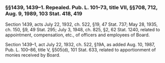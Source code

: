 ### §§1439, 1439–1. Repealed. Pub. L. 101–73, title VII, §§708, 712, Aug. 9, 1989, 103 Stat. 418, 419 ###

Section 1439, acts July 22, 1932, ch. 522, §19, 47 Stat. 737; May 28, 1935, ch. 150, §9, 49 Stat. 295; July 3, 1948, ch. 825, §2, 62 Stat. 1240, related to appointment, compensation, etc., of officers and employees of Board.

Section 1439–1, act July 22, 1932, ch. 522, §19A, as added Aug. 10, 1987, Pub. L. 100–86, title V, §505(d), 101 Stat. 633, related to apportionment of monies received by Board.